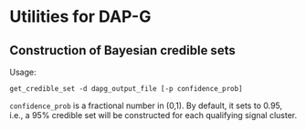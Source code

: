 # Utilities for DAP-G


## Construction of Bayesian credible sets

Usage:

```
get_credible_set -d dapg_output_file [-p confidence_prob]
```

``confidence_prob`` is a fractional number in (0,1). By default, it sets to 0.95, i.e., a 95% credible set will be constructed for each qualifying signal cluster.



